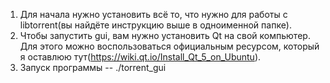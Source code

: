 1. Для начала нужно установить всё то, что нужно для работы с libtorrent(вы найдёте инструкцию выше в одноименной папке).
2. Чтобы запустить gui, вам нужно установить Qt на свой компьютер. Для этого можно воспользоваться официальным ресурсом,
   который я оставлюю тут(https://wiki.qt.io/Install_Qt_5_on_Ubuntu). 
3. Запуск программы -- ./torrent_gui
